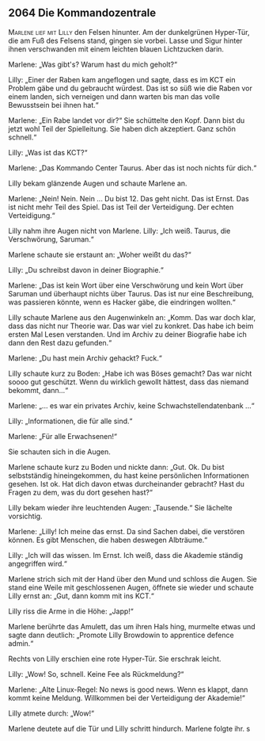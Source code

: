 ## **2064** Die Kommandozentrale

<span style="font-variant:small-caps;">Marlene lief mit Lilly</span> den Felsen hinunter. Am der dunkelgrünen Hyper-Tür, die am Fuß des Felsens stand, gingen sie vorbei. Lasse und Sigur hinter ihnen verschwanden mit einem leichten blauen Lichtzucken darin.

Marlene: „Was gibt's? Warum hast du mich geholt?“

Lilly: „Einer der Raben kam angeflogen und sagte, dass es im KCT ein Problem gäbe und du gebraucht würdest. Das ist so süß wie die Raben vor einem landen, sich verneigen und dann warten bis man das volle Bewusstsein bei ihnen hat.“

Marlene: „Ein Rabe landet vor dir?“
Sie schüttelte den Kopf.
Dann bist du jetzt wohl Teil der Spielleitung.
Sie haben dich akzeptiert.
Ganz schön schnell.“

Lilly: „Was ist das KCT?“

Marlene: „Das Kommando Center Taurus.
Aber das ist noch nichts für dich.“

Lilly bekam glänzende Augen und schaute Marlene an.

Marlene: „Nein! Nein. Nein ...
Du bist 12.
Das geht nicht.
Das ist Ernst.
Das ist nicht mehr Teil des Spiel.
Das ist Teil der Verteidigung.
Der echten Verteidigung.“

Lilly nahm ihre Augen nicht von Marlene.
Lilly: „Ich weiß. Taurus, die Verschwörung, Saruman.“

Marlene schaute sie erstaunt an: „Woher weißt du das?“

Lilly: „Du schreibst davon in deiner Biographie.“

Marlene: „Das ist kein Wort über eine Verschwörung und kein Wort über Saruman und überhaupt nichts über Taurus.
Das ist nur eine Beschreibung, was passieren könnte, wenn es Hacker gäbe, die eindringen wollten.“

Lilly schaute Marlene aus den Augenwinkeln an: „Komm. Das war doch klar, dass das nicht nur Theorie war.
Das war viel zu konkret.
Das habe ich beim ersten Mal Lesen verstanden.
Und im Archiv zu deiner Biografie habe ich dann den Rest dazu gefunden.“

Marlene: „Du hast mein Archiv gehackt? Fuck.“

Lilly schaute kurz zu Boden: „Habe ich was Böses gemacht?
Das war nicht soooo gut geschützt.
Wenn du wirklich gewollt hättest, dass das niemand bekommt, dann...“

Marlene: „... es war ein privates Archiv, keine Schwachstellendatenbank ...“

Lilly: „Informationen, die für alle sind.“

Marlene: „Für alle Erwachsenen!“

Sie schauten sich in die Augen.

Marlene schaute kurz zu Boden und nickte dann: „Gut.
Ok.
Du bist selbstständig hineingekommen, du hast keine persönlichen Informationen gesehen.
Ist ok.
Hat dich davon etwas durcheinander gebracht?
Hast du Fragen zu dem, was du dort gesehen hast?“

Lilly bekam wieder ihre leuchtenden Augen: „Tausende.“
Sie lächelte vorsichtig.

Marlene: „Lilly! Ich meine das ernst.
Da sind Sachen dabei, die verstören können.
Es gibt Menschen, die haben deswegen Albträume.“

Lilly: „Ich will das wissen.
Im Ernst.
Ich weiß, dass die Akademie ständig angegriffen wird.“

Marlene strich sich mit der Hand über den Mund und schloss die Augen.
Sie stand eine Weile mit geschlossenen Augen, öffnete sie wieder und schaute Lilly ernst an:
„Gut, dann komm mit ins KCT.“

Lilly riss die Arme in die Höhe: „Japp!“

Marlene berührte das Amulett, das um ihren Hals hing, murmelte etwas und sagte dann deutlich: „Promote Lilly Browdowin to apprentice defence admin.“

Rechts von Lilly erschien eine rote Hyper-Tür.
Sie erschrak leicht.

Lilly: „Wow! So, schnell. Keine Fee als Rückmeldung?“

Marlene: „Alte Linux-Regel: No news is good news. Wenn es klappt, dann kommt keine Meldung.
Willkommen bei der Verteidigung der Akademie!“

Lilly atmete durch: „Wow!“

Marlene deutete auf die Tür und Lilly schritt hindurch.
Marlene folgte ihr.
s
